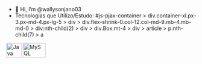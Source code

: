- 👋 Hi, I’m @wallysonjano03
- Tecnologias que Utilizo/Estudo:
#js-pjax-container > div.container-xl.px-3.px-md-4.px-lg-5 > div > div.flex-shrink-0.col-12.col-md-9.mb-4.mb-md-0 > div:nth-child(2) > div > div.Box.mt-4 > div > article > p:nth-child(7) > a
<img src="https://camo.githubusercontent.com/ec75fffa4a003fa9ea6ba393834fdbf4fab55e5252776c41024e811a351fdec7/68747470733a2f2f7777772e766563746f726c6f676f2e7a6f6e652f6c6f676f732f6a6176612f6a6176612d69636f6e2e737667" alt="Java" width="40" height="40" data-canonical-src="https://www.vectorlogo.zone/logos/java/java-icon.svg" style="max-width:100%;">
<img src="https://camo.githubusercontent.com/ff6f52ffdfce44372e3be3eda37d354ce2a15874e9b15996c2263172683f7bcd/68747470733a2f2f7777772e766563746f726c6f676f2e7a6f6e652f6c6f676f732f6d7973716c2f6d7973716c2d69636f6e2e737667" alt="MySQL" width="60" height="40" data-canonical-src="https://www.vectorlogo.zone/logos/mysql/mysql-icon.svg" style="max-width:100%;">
<!---
wallysonjano03/wallysonjano03 is a ✨ special ✨ repository because its `README.md` (this file) appears on your GitHub profile.
You can click the Preview link to take a look at your changes.
--->
